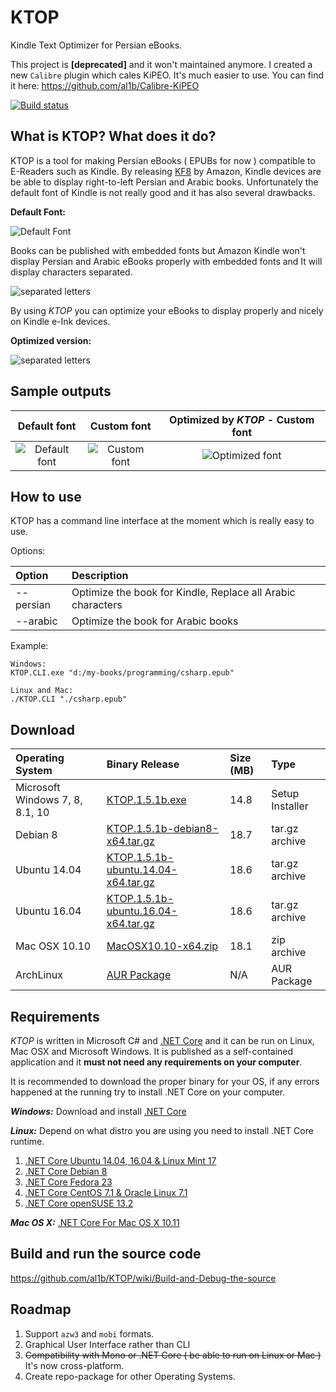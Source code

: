 # KTOP
Kindle Text Optimizer for Persian eBooks. 

This project is **[deprecated]** and it won't maintained anymore. I created a new `Calibre` plugin which cales KiPEO. It's much easier to use. You can find it here: 
https://github.com/al1b/Calibre-KiPEO

[![Build status](https://ci.appveyor.com/api/projects/status/9t5spfjdxwc7c08u?svg=true)](https://ci.appveyor.com/project/al1b/ktop)

## What is KTOP? What does it do?
KTOP is a tool for making Persian eBooks ( EPUBs for now ) compatible to E-Readers such as Kindle. By releasing [KF8](https://www.amazon.com/gp/feature.html?docId=1000729511) by Amazon, Kindle devices are be able to display right-to-left Persian and Arabic books. Unfortunately the default font of Kindle is not really good and it has also several drawbacks.

**Default Font:**


![Default Font](https://al1b.github.io/KTOP/kindle-default-font.jpg) 

Books can be published with embedded fonts but Amazon Kindle won't display Persian and Arabic eBooks properly with embedded fonts and It will display characters separated.


![separated letters](https://al1b.github.io/KTOP/kindle-seperated-persian-text.jpg) 

By using *KTOP* you can optimize your eBooks to display properly and nicely on Kindle e-Ink devices.

**Optimized version:**

![separated letters](https://al1b.github.io/KTOP/kindle-persian-text-optmized.jpg) 


## Sample outputs

| Default font        | Custom font           | Optimized by ***KTOP*** - Custom font  |
| :-------------: |:-------------:| :-----:|
|![Default font](https://al1b.github.io/KTOP/02-default-font.jpg)|![Custom font](https://al1b.github.io/KTOP/03-custom-font.jpg)|![Optimized font](https://al1b.github.io/KTOP/01-optimized.jpg)|


## How to use

KTOP has a command line interface at the moment which is really easy to use.

Options:

| Option       | Description          |
| :------------- |:-------------|
|--persian|Optimize the book for Kindle, Replace all Arabic characters|
|--arabic|Optimize the book for Arabic books|

Example:


```
Windows:
KTOP.CLI.exe "d:/my-books/programming/csharp.epub"

Linux and Mac:
./KTOP.CLI "./csharp.epub"
```

## Download
| Operating System       | Binary Release          | Size (MB)|Type         |
| :------------- |:-------------|:-------------|:-------------|
|Microsoft Windows 7, 8, 8.1, 10|[KTOP.1.5.1b.exe](https://github.com/al1b/KTOP/releases/download/v1.5.1b/KTOP.1.5.1b.exe)|14.8|Setup Installer|
|Debian 8|[KTOP.1.5.1b-debian8-x64.tar.gz](https://github.com/al1b/KTOP/releases/download/v1.5.1b/KTOP.1.5.1b-debian.8-x64.tar.gz)|18.7| tar.gz archive|
|Ubuntu 14.04|[KTOP.1.5.1b-ubuntu.14.04-x64.tar.gz](https://github.com/al1b/KTOP/releases/download/v1.5.1b/KTOP.1.5.1b-ubuntu.14.04-x64.tar.gz)|18.6| tar.gz archive|
|Ubuntu 16.04|[KTOP.1.5.1b-ubuntu.16.04-x64.tar.gz](https://github.com/al1b/KTOP/releases/download/v1.5.1b/KTOP.1.5.1b-ubuntu.16.04-x64.tar.gz)|18.6| tar.gz archive|
|Mac OSX 10.10|[MacOSX10.10-x64.zip](https://github.com/al1b/KTOP/releases/download/v1.5.1b/KTOP.1.5.1b-osx.10.10-x64.zip)|18.1| zip archive|
|ArchLinux|[AUR Package](https://aur.archlinux.org/packages/ktop-git/)| N/A | AUR Package |


## Requirements

*KTOP* is written in Microsoft C# and [.NET Core](https://github.com/dotnet/core) and it can be run on Linux, Mac OSX and Microsoft Windows. It is published as a self-contained application and it **must not need any requirements on your computer**.

It is recommended to download the proper binary for your OS, if any errors happened at the running try to install .NET Core on your computer. 

***Windows:***
Download and install [.NET Core](https://go.microsoft.com/fwlink/?LinkID=809109)

***Linux:***
Depend on what distro you are using you need to install .NET Core runtime.

1. [.NET Core Ubuntu 14.04, 16.04 & Linux Mint 17](http://www.microsoft.com/net/core#ubuntu)
2. [.NET Core Debian 8](http://www.microsoft.com/net/core#debian)
3. [.NET Core Fedora 23](http://www.microsoft.com/net/core#fedora)
4. [.NET Core CentOS 7.1 & Oracle Linux 7.1](http://www.microsoft.com/net/core#centos)
5. [.NET Core openSUSE 13.2](http://www.microsoft.com/net/core#opensuse)

***Mac OS X:***
[.NET Core For Mac OS X 10.11](http://www.microsoft.com/net/core#macos)


## Build and run the source code

https://github.com/al1b/KTOP/wiki/Build-and-Debug-the-source


## Roadmap


1. Support `azw3` and `mobi` formats.
2. Graphical User Interface rather than CLI
3. ~~Compatibility with Mono or .NET Core ( be able to run on Linux or Mac )~~ It's now cross-platform.
4. Create repo-package for other Operating Systems.
